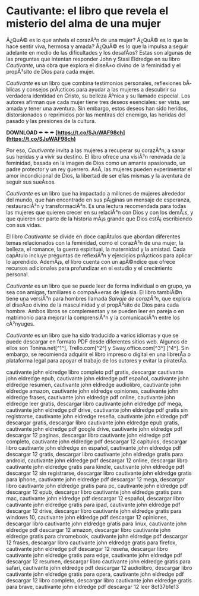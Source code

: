 # Cautivante: el libro que revela el misterio del alma de una mujer
 
Â¿QuÃ© es lo que anhela el corazÃ³n de una mujer? Â¿QuÃ© es lo que la hace sentir viva, hermosa y amada? Â¿QuÃ© es lo que la impulsa a seguir adelante en medio de las dificultades y los desafÃ­os? Estas son algunas de las preguntas que intentan responder John y Stasi Eldredge en su libro *Cautivante*, una obra que explora el diseÃ±o divino de la feminidad y el propÃ³sito de Dios para cada mujer.
 
*Cautivante* es un libro que combina testimonios personales, reflexiones bÃ­blicas y consejos prÃ¡cticos para ayudar a las mujeres a descubrir su verdadera identidad en Cristo, su belleza Ãºnica y su llamado especial. Los autores afirman que cada mujer tiene tres deseos esenciales: ser vista, ser amada y tener una aventura. Sin embargo, estos deseos han sido heridos, distorsionados o reprimidos por las mentiras del enemigo, las heridas del pasado y las presiones de la cultura.
 
**DOWNLOAD ✒ ✒ ✒ [https://t.co/SJuWAF98ch](https://t.co/SJuWAF98ch)**


 
Por eso, *Cautivante* invita a las mujeres a recuperar su corazÃ³n, a sanar sus heridas y a vivir su destino. El libro ofrece una visiÃ³n renovada de la feminidad, basada en la imagen de Dios como un amante apasionado, un padre protector y un rey guerrero. AsÃ­, las mujeres pueden experimentar el amor incondicional de Dios, la libertad de ser ellas mismas y la aventura de seguir sus sueÃ±os.
 
*Cautivante* es un libro que ha impactado a millones de mujeres alrededor del mundo, que han encontrado en sus pÃ¡ginas un mensaje de esperanza, restauraciÃ³n y transformaciÃ³n. Es una lectura recomendada para todas las mujeres que quieren crecer en su relaciÃ³n con Dios y con los demÃ¡s, y que quieren ser parte de la historia mÃ¡s grande que Dios estÃ¡ escribiendo con sus vidas.
  
El libro *Cautivante* se divide en doce capÃ­tulos que abordan diferentes temas relacionados con la feminidad, como el corazÃ³n de una mujer, la belleza, el romance, la guerra espiritual, la maternidad y la amistad. Cada capÃ­tulo incluye preguntas de reflexiÃ³n y ejercicios prÃ¡cticos para aplicar lo aprendido. AdemÃ¡s, el libro cuenta con un apÃ©ndice que ofrece recursos adicionales para profundizar en el estudio y el crecimiento personal.
 
*Cautivante* es un libro que se puede leer de forma individual o en grupo, ya sea con amigas, familiares o compaÃ±eras de iglesia. El libro tambiÃ©n tiene una versiÃ³n para hombres llamada *Salvaje de corazÃ³n*, que explora el diseÃ±o divino de la masculinidad y el propÃ³sito de Dios para cada hombre. Ambos libros se complementan y se pueden leer en pareja o en matrimonio para mejorar la comprensiÃ³n y la comunicaciÃ³n entre los cÃ³nyuges.
 
*Cautivante* es un libro que ha sido traducido a varios idiomas y que se puede descargar en formato PDF desde diferentes sitios web. Algunos de ellos son Tonina.net[^1^], Trello.com[^2^] y Sway.office.com[^3^] [^4^]. Sin embargo, se recomienda adquirir el libro impreso o digital en una librerÃ­a o plataforma legal para apoyar el trabajo de los autores y evitar la piraterÃ­a.
 
cautivante john eldredge libro completo pdf gratis,  descargar cautivante john eldredge epub,  cautivante john eldredge pdf español,  cautivante john eldredge resumen,  cautivante john eldredge audiolibro,  cautivante john eldredge amazon,  cautivante john eldredge opiniones,  cautivante john eldredge frases,  cautivante john eldredge pdf online,  cautivante john eldredge leer gratis,  descargar libro cautivante john eldredge pdf mega,  cautivante john eldredge pdf drive,  cautivante john eldredge pdf gratis sin registrarse,  cautivante john eldredge reseña,  cautivante john eldredge pdf descargar gratis,  descargar libro cautivante john eldredge epub gratis,  cautivante john eldredge pdf google drive,  cautivante john eldredge pdf descargar 12 paginas,  descargar libro cautivante john eldredge pdf completo,  cautivante john eldredge pdf descargar 12 capitulos,  descargar libro cautivante john eldredge en español,  cautivante john eldredge pdf descargar 12 gratis,  descargar libro cautivante john eldredge gratis para android,  cautivante john eldredge pdf descargar 12 online,  descargar libro cautivante john eldredge gratis para kindle,  cautivante john eldredge pdf descargar 12 sin registrarse,  descargar libro cautivante john eldredge gratis para iphone,  cautivante john eldredge pdf descargar 12 mega,  descargar libro cautivante john eldredge gratis para pc,  cautivante john eldredge pdf descargar 12 epub,  descargar libro cautivante john eldredge gratis para mac,  cautivante john eldredge pdf descargar 12 español,  descargar libro cautivante john eldredge gratis para ipad,  cautivante john eldredge pdf descargar 12 drive,  descargar libro cautivante john eldredge gratis para windows 10,  cautivante john eldredge pdf descargar 12 opiniones,  descargar libro cautivante john eldredge gratis para linux,  cautivante john eldredge pdf descargar 12 amazon,  descargar libro cautivante john eldredge gratis para chromebook,  cautivante john eldredge pdf descargar 12 frases,  descargar libro cautivante john eldredge gratis para firefox,  cautivante john eldredge pdf descargar 12 reseña,  descargar libro cautivante john eldredge gratis para edge,  cautivante john eldredge pdf descargar 12 resumen,  descargar libro cautivante john eldredge gratis para safari,  cautivante john eldredge pdf descargar 12 audiolibro,  descargar libro cautivante john eldredge gratis para opera,  cautivante john eldredge pdf descargar 12 libro completo,  descargar libro cautivante john eldredge gratis para brave,  cautivante john eldredge pdf descargar 12 leer
 8cf37b1e13
 
